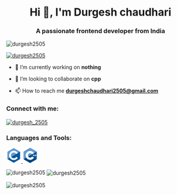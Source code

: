 <h1 align="center">Hi 👋, I'm Durgesh chaudhari</h1>
<h3 align="center">A passionate frontend developer from India</h3>

<p align="left"> <img src="https://komarev.com/ghpvc/?username=durgesh2505&label=Profile%20views&color=0e75b6&style=flat" alt="durgesh2505" /> </p>

<p align="left"> <a href="https://github.com/ryo-ma/github-profile-trophy"><img src="https://github-profile-trophy.vercel.app/?username=durgesh2505" alt="durgesh2505" /></a> </p>

- 🔭 I’m currently working on **nothing**

- 👯 I’m looking to collaborate on **cpp**

- 📫 How to reach me **durgeshchaudhari2505@gmail.com**

<h3 align="left">Connect with me:</h3>
<p align="left">
<a href="https://instagram.com/durgesh_2505" target="blank"><img align="center" src="https://raw.githubusercontent.com/rahuldkjain/github-profile-readme-generator/master/src/images/icons/Social/instagram.svg" alt="durgesh_2505" height="30" width="40" /></a>
</p>

<h3 align="left">Languages and Tools:</h3>
<p align="left"> <a href="https://www.cprogramming.com/" target="_blank" rel="noreferrer"> <img src="https://raw.githubusercontent.com/devicons/devicon/master/icons/c/c-original.svg" alt="c" width="40" height="40"/> </a> <a href="https://www.w3schools.com/cpp/" target="_blank" rel="noreferrer"> <img src="https://raw.githubusercontent.com/devicons/devicon/master/icons/cplusplus/cplusplus-original.svg" alt="cplusplus" width="40" height="40"/> </a> </p>

<p><img align="left" src="https://github-readme-stats.vercel.app/api/top-langs?username=durgesh2505&show_icons=true&locale=en&layout=compact" alt="durgesh2505" /></p>

<p>&nbsp;<img align="center" src="https://github-readme-stats.vercel.app/api?username=durgesh2505&show_icons=true&locale=en" alt="durgesh2505" /></p>

<p><img align="center" src="https://github-readme-streak-stats.herokuapp.com/?user=durgesh2505&" alt="durgesh2505" /></p>
